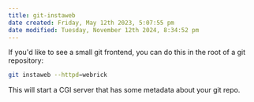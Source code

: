 ```yaml
---
title: git-instaweb
date created: Friday, May 12th 2023, 5:07:55 pm
date modified: Tuesday, November 12th 2024, 8:34:52 pm
---
```


If you\'d like to see a small git frontend, you can do this in the root
of a git repository:

```sh
git instaweb --httpd=webrick
```

This will start a CGI server that has some metadata about your git repo.
